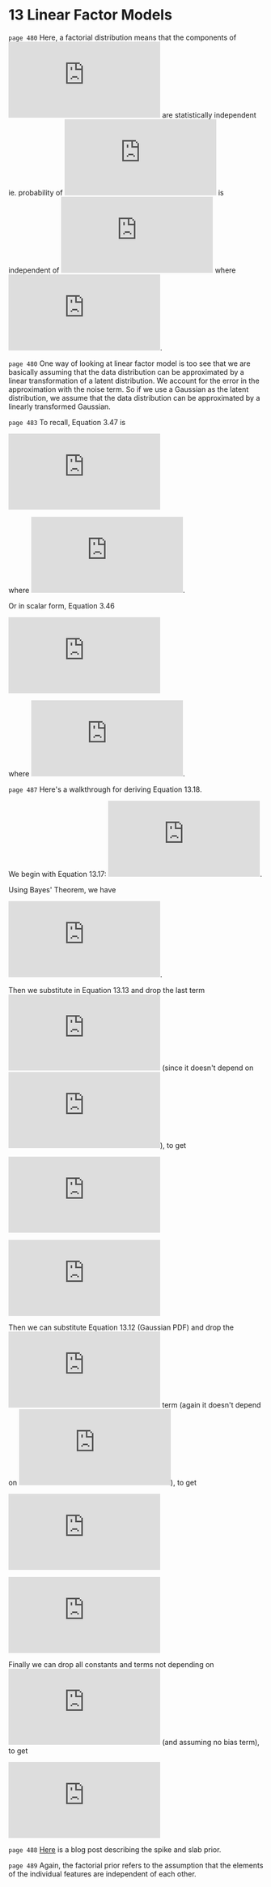 # 13 Linear Factor Models

`page 480` Here, a factorial distribution means that the components of ![\mathbf{h}](http://latex.codecogs.com/gif.latex?%5Cmathbf%7Bh%7D) are statistically independent ie. probability of ![h_i](http://latex.codecogs.com/gif.latex?h_i) is independent of ![h_j](http://latex.codecogs.com/gif.latex?h_j) where ![i\neq j](http://latex.codecogs.com/gif.latex?i%5Cneq%20j).

`page 480` One way of looking at linear factor model is too see that we are basically assuming that the data distribution can be approximated by a linear transformation of a latent distribution. We account for the error in the approximation with the noise term. So if we use a Gaussian as the latent distribution, we assume that the data distribution can be approximated by a linearly transformed Gaussian.

`page 483` To recall, Equation 3.47 is 

![p_x(\mathbf{x})=p_y(g(\mathbf{x}))\left|\text{det}\left(\frac{\partial g(\mathbf{x})}{\partial\mathbf{x}}\right)\right|](http://latex.codecogs.com/gif.latex?p_x%28%5Cmathbf%7Bx%7D%29%3Dp_y%28g%28%5Cmathbf%7Bx%7D%29%29%5Cleft%7C%5Ctext%7Bdet%7D%5Cleft%28%5Cfrac%7B%5Cpartial%20g%28%5Cmathbf%7Bx%7D%29%7D%7B%5Cpartial%5Cmathbf%7Bx%7D%7D%5Cright%29%5Cright%7C)

where ![\mathbf{y}=g(\mathbf{x})](http://latex.codecogs.com/gif.latex?%5Cmathbf%7By%7D%3Dg%28%5Cmathbf%7Bx%7D%29).

Or in scalar form, Equation 3.46

![p_x(x)=p_y(g(x))\left|\frac{\partial g(x)}{\partial x}\right|](http://latex.codecogs.com/gif.latex?p_x%28x%29%3Dp_y%28g%28x%29%29%5Cleft%7C%5Cfrac%7B%5Cpartial%20g%28x%29%7D%7B%5Cpartial%20x%7D%5Cright%7C)

where ![y=g(x)](http://latex.codecogs.com/gif.latex?y%3Dg%28x%29).

`page 487` Here's a walkthrough for deriving Equation 13.18.

We begin with Equation 13.17: ![\text{arg max }\log p(\mathbf{h}\mid\mathbf{x})](http://latex.codecogs.com/gif.latex?%5Ctext%7Barg%20max%20%7D%5Clog%20p%28%5Cmathbf%7Bh%7D%5Cmid%5Cmathbf%7Bx%7D%29).

Using Bayes' Theorem, we have 

![\text{arg max }\log\left(\frac{p(\mathbf{x}\mid\mathbf{h})p(\mathbf{h})}{p(\mathbf{x})}\right)=\text{arg max }(\log p(\mathbf{x}\mid\mathbf{h})+\log p(\mathbf{h})-\log p(\mathbf{x}))](http://latex.codecogs.com/gif.latex?%5Ctext%7Barg%20max%20%7D%5Clog%5Cleft%28%5Cfrac%7Bp%28%5Cmathbf%7Bx%7D%5Cmid%5Cmathbf%7Bh%7D%29p%28%5Cmathbf%7Bh%7D%29%7D%7Bp%28%5Cmathbf%7Bx%7D%29%7D%5Cright%29%3D%5Ctext%7Barg%20max%20%7D%28%5Clog%20p%28%5Cmathbf%7Bx%7D%5Cmid%5Cmathbf%7Bh%7D%29&plus;%5Clog%20p%28%5Cmathbf%7Bh%7D%29-%5Clog%20p%28%5Cmathbf%7Bx%7D%29%29).

Then we substitute in Equation 13.13 and drop the last term ![\log p(\mathbf{x})](http://latex.codecogs.com/gif.latex?%5Clog%20p%28%5Cmathbf%7Bx%7D%29) (since it doesn't depend on ![\mathbf{h}](http://latex.codecogs.com/gif.latex?%5Cmathbf%7Bh%7D)), to get 

![\text{arg max }(\log p(\mathbf{x}\mid\mathbf{h})+\log \frac{\lambda}{4}e^{-\frac{1}{2}\lambda||\mathbf{h}||_1})](http://latex.codecogs.com/gif.latex?%5Ctext%7Barg%20max%20%7D%28%5Clog%20p%28%5Cmathbf%7Bx%7D%5Cmid%5Cmathbf%7Bh%7D%29&plus;%5Clog%20%5Cfrac%7B%5Clambda%7D%7B4%7De%5E%7B-%5Cfrac%7B1%7D%7B2%7D%5Clambda%7C%7C%5Cmathbf%7Bh%7D%7C%7C_1%7D%29)


![=\text{arg max }(\log p(\mathbf{x}\mid\mathbf{h})+\log \frac{\lambda}{4}-\frac{1}{2}\lambda||\mathbf{h}||_1)](http://latex.codecogs.com/gif.latex?%3D%5Ctext%7Barg%20max%20%7D%28%5Clog%20p%28%5Cmathbf%7Bx%7D%5Cmid%5Cmathbf%7Bh%7D%29&plus;%5Clog%20%5Cfrac%7B%5Clambda%7D%7B4%7D-%5Cfrac%7B1%7D%7B2%7D%5Clambda%7C%7C%5Cmathbf%7Bh%7D%7C%7C_1%29)

Then we can substitute Equation 13.12 (Gaussian PDF) and drop the ![\log \frac{\lambda}{4}](http://latex.codecogs.com/gif.latex?%5Clog%20%5Cfrac%7B%5Clambda%7D%7B4%7D) term (again it doesn't depend on ![\mathbf{h}](http://latex.codecogs.com/gif.latex?%5Cmathbf%7Bh%7D)), to get

![\text{arg max }(\log\sqrt{\frac{\beta}{2\pi}}e^{-\frac{\beta(\mathbf{x}-\mathbf{Wh}-\mathbf{b})^2}{2}}-\frac{1}{2}\lambda||\mathbf{h}||_1)](http://latex.codecogs.com/gif.latex?%5Ctext%7Barg%20max%20%7D%28%5Clog%5Csqrt%7B%5Cfrac%7B%5Cbeta%7D%7B2%5Cpi%7D%7De%5E%7B-%5Cfrac%7B%5Cbeta%28%5Cmathbf%7Bx%7D-%5Cmathbf%7BWh%7D-%5Cmathbf%7Bb%7D%29%5E2%7D%7B2%7D%7D-%5Cfrac%7B1%7D%7B2%7D%5Clambda%7C%7C%5Cmathbf%7Bh%7D%7C%7C_1%29)

![=\text{arg max }(\log\sqrt{\frac{\beta}{2\pi}}{-\frac{\beta(\mathbf{x}-\mathbf{Wh}-\mathbf{b})^2}{2}}-\frac{1}{2}\lambda||\mathbf{h}||_1)](http://latex.codecogs.com/gif.latex?%3D%5Ctext%7Barg%20max%20%7D%28%5Clog%5Csqrt%7B%5Cfrac%7B%5Cbeta%7D%7B2%5Cpi%7D%7D%7B-%5Cfrac%7B%5Cbeta%28%5Cmathbf%7Bx%7D-%5Cmathbf%7BWh%7D-%5Cmathbf%7Bb%7D%29%5E2%7D%7B2%7D%7D-%5Cfrac%7B1%7D%7B2%7D%5Clambda%7C%7C%5Cmathbf%7Bh%7D%7C%7C_1%29)

Finally we can drop all constants and terms not depending on ![\mathbf{h}](http://latex.codecogs.com/gif.latex?%5Cmathbf%7Bh%7D) (and assuming no bias term), to get 

![\text{arg max }(-\beta||\mathbf{x}-\mathbf{Wh}||_2^2-\lambda||\mathbf{h}||_1)=\text{arg min }(\beta||\mathbf{x}-\mathbf{Wh}||_2^2+\lambda||\mathbf{h}||_1)](http://latex.codecogs.com/gif.latex?%5Ctext%7Barg%20max%20%7D%28-%5Cbeta%7C%7C%5Cmathbf%7Bx%7D-%5Cmathbf%7BWh%7D%7C%7C_2%5E2-%5Clambda%7C%7C%5Cmathbf%7Bh%7D%7C%7C_1%29%3D%5Ctext%7Barg%20min%20%7D%28%5Cbeta%7C%7C%5Cmathbf%7Bx%7D-%5Cmathbf%7BWh%7D%7C%7C_2%5E2&plus;%5Clambda%7C%7C%5Cmathbf%7Bh%7D%7C%7C_1%29)

`page 488` [Here](http://www.suhasmathur.com/the-bayesian-observer/2017/1/7/spike-and-slab-priors) is a blog post describing the spike and slab prior.

`page 489` Again, the factorial prior refers to the assumption that the elements of the individual features are independent of each other.
